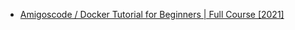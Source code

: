 * [Amigoscode / Docker Tutorial for Beginners | Full Course [2021]](https://www.youtube.com/watch?v=p28piYY_wv8)
